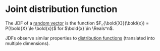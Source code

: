 # Joint distribution function

The JDF of a [random vector](202210081143) is the function
$F_{\bold{X}}(\bold{x}) = P(\bold{X} \le \bold{x})$ for $\bold{x} \in \Reals^n$.

JDFs observe similar properties to [distribution functions](202210071536)
(translated into multiple dimensions).
